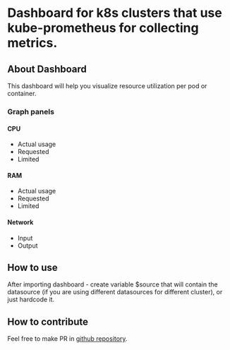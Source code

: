 # Dashboard for k8s clusters that use kube-prometheus for collecting metrics.
## About Dashboard
This dashboard will help you visualize resource utilization per pod or container.

### Graph panels
#### CPU
* Actual usage
* Requested
* Limited

#### RAM
* Actual usage
* Requested
* Limited

#### Network
* Input
* Output

## How to use
After importing dashboard - create variable $source that will contain the datasource (if you are using different datasources for different cluster), or just hardcode it.

## How to contribute
Feel free to make PR in [github repository](https://github.com/yuripastushenko/k8s-resource-quota-dashboards).